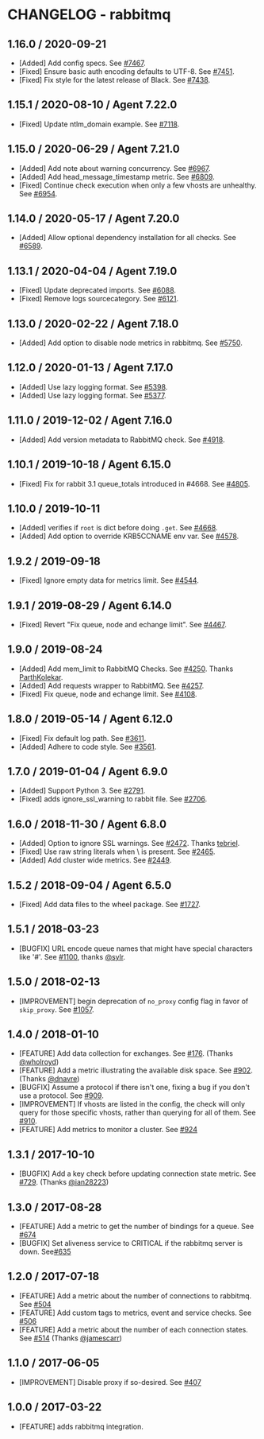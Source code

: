 # CHANGELOG - rabbitmq

## 1.16.0 / 2020-09-21

* [Added] Add config specs. See [#7467](https://github.com/DataDog/integrations-core/pull/7467).
* [Fixed] Ensure basic auth encoding defaults to UTF-8. See [#7451](https://github.com/DataDog/integrations-core/pull/7451).
* [Fixed] Fix style for the latest release of Black. See [#7438](https://github.com/DataDog/integrations-core/pull/7438).

## 1.15.1 / 2020-08-10 / Agent 7.22.0

* [Fixed] Update ntlm_domain example. See [#7118](https://github.com/DataDog/integrations-core/pull/7118).

## 1.15.0 / 2020-06-29 / Agent 7.21.0

* [Added] Add note about warning concurrency. See [#6967](https://github.com/DataDog/integrations-core/pull/6967).
* [Added] Add head_message_timestamp metric. See [#6809](https://github.com/DataDog/integrations-core/pull/6809).
* [Fixed] Continue check execution when only a few vhosts are unhealthy. See [#6954](https://github.com/DataDog/integrations-core/pull/6954).

## 1.14.0 / 2020-05-17 / Agent 7.20.0

* [Added] Allow optional dependency installation for all checks. See [#6589](https://github.com/DataDog/integrations-core/pull/6589).

## 1.13.1 / 2020-04-04 / Agent 7.19.0

* [Fixed] Update deprecated imports. See [#6088](https://github.com/DataDog/integrations-core/pull/6088).
* [Fixed] Remove logs sourcecategory. See [#6121](https://github.com/DataDog/integrations-core/pull/6121).

## 1.13.0 / 2020-02-22 / Agent 7.18.0

* [Added] Add option to disable node metrics in rabbitmq. See [#5750](https://github.com/DataDog/integrations-core/pull/5750).

## 1.12.0 / 2020-01-13 / Agent 7.17.0

* [Added] Use lazy logging format. See [#5398](https://github.com/DataDog/integrations-core/pull/5398).
* [Added] Use lazy logging format. See [#5377](https://github.com/DataDog/integrations-core/pull/5377).

## 1.11.0 / 2019-12-02 / Agent 7.16.0

* [Added] Add version metadata to RabbitMQ check. See [#4918](https://github.com/DataDog/integrations-core/pull/4918).

## 1.10.1 / 2019-10-18 / Agent 6.15.0

* [Fixed] Fix for rabbit 3.1 queue_totals introduced in #4668. See [#4805](https://github.com/DataDog/integrations-core/pull/4805).

## 1.10.0 / 2019-10-11

* [Added] verifies if `root` is dict before doing `.get`. See [#4668](https://github.com/DataDog/integrations-core/pull/4668).
* [Added] Add option to override KRB5CCNAME env var. See [#4578](https://github.com/DataDog/integrations-core/pull/4578).

## 1.9.2 / 2019-09-18

* [Fixed] Ignore empty data for metrics limit. See [#4544](https://github.com/DataDog/integrations-core/pull/4544).

## 1.9.1 / 2019-08-29 / Agent 6.14.0

* [Fixed] Revert "Fix queue, node and echange limit". See [#4467](https://github.com/DataDog/integrations-core/pull/4467).

## 1.9.0 / 2019-08-24

* [Added] Add mem_limit to RabbitMQ Checks. See [#4250](https://github.com/DataDog/integrations-core/pull/4250). Thanks [ParthKolekar](https://github.com/ParthKolekar).
* [Added] Add requests wrapper to RabbitMQ. See [#4257](https://github.com/DataDog/integrations-core/pull/4257).
* [Fixed] Fix queue, node and echange limit. See [#4108](https://github.com/DataDog/integrations-core/pull/4108).

## 1.8.0 / 2019-05-14 / Agent 6.12.0

* [Fixed] Fix default log path. See [#3611](https://github.com/DataDog/integrations-core/pull/3611).
* [Added] Adhere to code style. See [#3561](https://github.com/DataDog/integrations-core/pull/3561).

## 1.7.0 / 2019-01-04 / Agent 6.9.0

* [Added] Support Python 3. See [#2791][1].
* [Fixed] adds ignore_ssl_warning to rabbit file. See [#2706][2].

## 1.6.0 / 2018-11-30 / Agent 6.8.0

* [Added] Option to ignore SSL warnings. See [#2472][3]. Thanks [tebriel][4].
* [Fixed] Use raw string literals when \ is present. See [#2465][5].
* [Added] Add cluster wide metrics. See [#2449][6].

## 1.5.2 / 2018-09-04 / Agent 6.5.0

* [Fixed] Add data files to the wheel package. See [#1727][7].

## 1.5.1 / 2018-03-23

* [BUGFIX] URL encode queue names that might have special characters like '#'. See [#1100][8], thanks [@sylr][9].

## 1.5.0 / 2018-02-13

* [IMPROVEMENT] begin deprecation of `no_proxy` config flag in favor of `skip_proxy`. See [#1057][10].

## 1.4.0 / 2018-01-10

* [FEATURE] Add data collection for exchanges. See [#176][11]. (Thanks [@wholroyd][12])
* [FEATURE] Add a metric illustrating the available disk space. See [#902][13]. (Thanks [@dnavre][14])
* [BUGFIX] Assume a protocol if there isn't one, fixing a bug if you don't use a protocol. See [#909][15].
* [IMPROVEMENT] If vhosts are listed in the config, the check will only query for those specific vhosts, rather than querying for all of them. See [#910][16].
* [FEATURE] Add metrics to monitor a cluster. See [#924][17]

## 1.3.1 / 2017-10-10

* [BUGFIX] Add a key check before updating connection state metric. See [#729][18]. (Thanks [@ian28223][19])

## 1.3.0 / 2017-08-28

* [FEATURE] Add a metric to get the number of bindings for a queue. See [#674][20]
* [BUGFIX] Set aliveness service to CRITICAL if the rabbitmq server is down. See[#635][21]

## 1.2.0 / 2017-07-18

* [FEATURE] Add a metric about the number of connections to rabbitmq. See [#504][22]
* [FEATURE] Add custom tags to metrics, event and service checks. See [#506][23]
* [FEATURE] Add a metric about the number of each connection states. See [#514][24] (Thanks [@jamescarr][25])

## 1.1.0 / 2017-06-05

* [IMPROVEMENT] Disable proxy if so-desired. See [#407][26]

## 1.0.0 / 2017-03-22

* [FEATURE] adds rabbitmq integration.

[1]: https://github.com/DataDog/integrations-core/pull/2791
[2]: https://github.com/DataDog/integrations-core/pull/2706
[3]: https://github.com/DataDog/integrations-core/pull/2472
[4]: https://github.com/tebriel
[5]: https://github.com/DataDog/integrations-core/pull/2465
[6]: https://github.com/DataDog/integrations-core/pull/2449
[7]: https://github.com/DataDog/integrations-core/pull/1727
[8]: https://github.com/DataDog/integrations-core/issues/1100
[9]: https://github.com/sylr
[10]: https://github.com/DataDog/integrations-core/pull/1057
[11]: https://github.com/DataDog/integrations-core/pull/176
[12]: https://github.com/wholroyd
[13]: https://github.com/DataDog/integrations-core/issues/902
[14]: https://github.com/dnavre
[15]: https://github.com/DataDog/integrations-core/issues/909
[16]: https://github.com/DataDog/integrations-core/issues/910
[17]: https://github.com/DataDog/integrations-core/issues/924
[18]: https://github.com/DataDog/integrations-core/issues/729
[19]: https://github.com/ian28223
[20]: https://github.com/DataDog/integrations-core/issues/674
[21]: https://github.com/DataDog/integrations-core/issues/635
[22]: https://github.com/DataDog/integrations-core/issues/504
[23]: https://github.com/DataDog/integrations-core/issues/506
[24]: https://github.com/DataDog/integrations-core/issues/514
[25]: https://github.com/jamescarr
[26]: https://github.com/DataDog/integrations-core/issues/407
